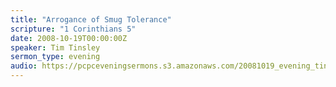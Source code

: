 ```yaml
---
title: "Arrogance of Smug Tolerance"
scripture: "1 Corinthians 5"
date: 2008-10-19T00:00:00Z
speaker: Tim Tinsley
sermon_type: evening
audio: https://pcpceveningsermons.s3.amazonaws.com/20081019_evening_tinsley.mp3 
---
```



